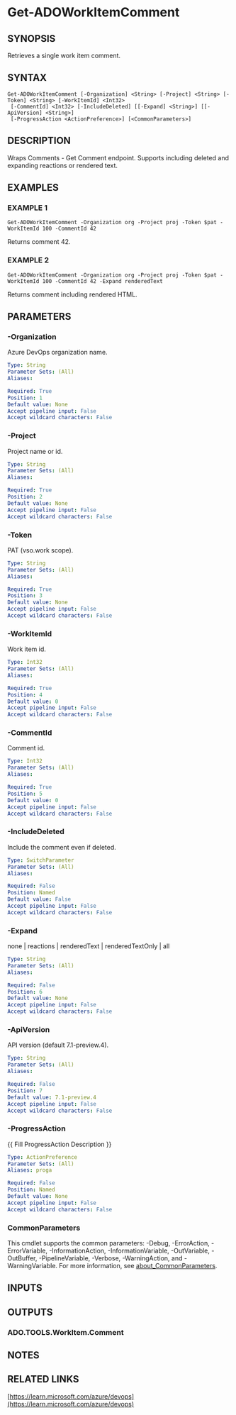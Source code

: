 ﻿---
external help file: ado.core-help.xml
Module Name: ado.core
online version: https://learn.microsoft.com/azure/devops
schema: 2.0.0
---

# Get-ADOWorkItemComment

## SYNOPSIS
Retrieves a single work item comment.

## SYNTAX

```
Get-ADOWorkItemComment [-Organization] <String> [-Project] <String> [-Token] <String> [-WorkItemId] <Int32>
 [-CommentId] <Int32> [-IncludeDeleted] [[-Expand] <String>] [[-ApiVersion] <String>]
 [-ProgressAction <ActionPreference>] [<CommonParameters>]
```

## DESCRIPTION
Wraps Comments - Get Comment endpoint.
Supports including deleted and expanding
reactions or rendered text.

## EXAMPLES

### EXAMPLE 1
```
Get-ADOWorkItemComment -Organization org -Project proj -Token $pat -WorkItemId 100 -CommentId 42
```

Returns comment 42.

### EXAMPLE 2
```
Get-ADOWorkItemComment -Organization org -Project proj -Token $pat -WorkItemId 100 -CommentId 42 -Expand renderedText
```

Returns comment including rendered HTML.

## PARAMETERS

### -Organization
Azure DevOps organization name.

```yaml
Type: String
Parameter Sets: (All)
Aliases:

Required: True
Position: 1
Default value: None
Accept pipeline input: False
Accept wildcard characters: False
```

### -Project
Project name or id.

```yaml
Type: String
Parameter Sets: (All)
Aliases:

Required: True
Position: 2
Default value: None
Accept pipeline input: False
Accept wildcard characters: False
```

### -Token
PAT (vso.work scope).

```yaml
Type: String
Parameter Sets: (All)
Aliases:

Required: True
Position: 3
Default value: None
Accept pipeline input: False
Accept wildcard characters: False
```

### -WorkItemId
Work item id.

```yaml
Type: Int32
Parameter Sets: (All)
Aliases:

Required: True
Position: 4
Default value: 0
Accept pipeline input: False
Accept wildcard characters: False
```

### -CommentId
Comment id.

```yaml
Type: Int32
Parameter Sets: (All)
Aliases:

Required: True
Position: 5
Default value: 0
Accept pipeline input: False
Accept wildcard characters: False
```

### -IncludeDeleted
Include the comment even if deleted.

```yaml
Type: SwitchParameter
Parameter Sets: (All)
Aliases:

Required: False
Position: Named
Default value: False
Accept pipeline input: False
Accept wildcard characters: False
```

### -Expand
none | reactions | renderedText | renderedTextOnly | all

```yaml
Type: String
Parameter Sets: (All)
Aliases:

Required: False
Position: 6
Default value: None
Accept pipeline input: False
Accept wildcard characters: False
```

### -ApiVersion
API version (default 7.1-preview.4).

```yaml
Type: String
Parameter Sets: (All)
Aliases:

Required: False
Position: 7
Default value: 7.1-preview.4
Accept pipeline input: False
Accept wildcard characters: False
```

### -ProgressAction
{{ Fill ProgressAction Description }}

```yaml
Type: ActionPreference
Parameter Sets: (All)
Aliases: proga

Required: False
Position: Named
Default value: None
Accept pipeline input: False
Accept wildcard characters: False
```

### CommonParameters
This cmdlet supports the common parameters: -Debug, -ErrorAction, -ErrorVariable, -InformationAction, -InformationVariable, -OutVariable, -OutBuffer, -PipelineVariable, -Verbose, -WarningAction, and -WarningVariable. For more information, see [about_CommonParameters](http://go.microsoft.com/fwlink/?LinkID=113216).

## INPUTS

## OUTPUTS

### ADO.TOOLS.WorkItem.Comment
## NOTES

## RELATED LINKS

[https://learn.microsoft.com/azure/devops](https://learn.microsoft.com/azure/devops)

